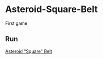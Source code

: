 # Asteroid-Square-Belt
First game

Run
----
[Asteroid "Square" Belt](https://antran1245.github.io/Game/Asteroid-Square-Belt/index.html)
